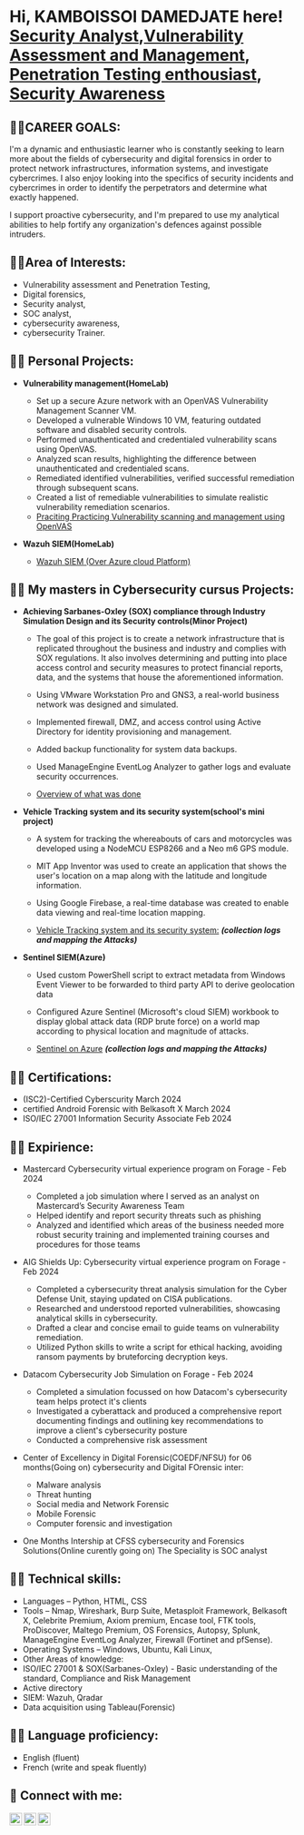 <h1>Hi, KAMBOISSOI DAMEDJATE here! <br/><a href="https://www.linkedin.com/in/kamboissoi-damedjate-0b087a220">Security Analyst</a>,<a href="https://www.linkedin.com/in/kamboissoi-damedjate-0b087a220">Vulnerability Assessment and Management</a>, <a href="https://www.linkedin.com/in/kamboissoi-damedjate-0b087a220">Penetration Testing enthousiast</a>, <a href="https://www.facebook.com/profile.php?id=100086563703368&mibextid=ZbWKwL">Security Awareness</a></h1>

<h2>👨‍💻CAREER GOALS:</h2>

I'm a dynamic and enthusiastic learner who is constantly seeking to learn more about the fields of cybersecurity and digital forensics in order to protect network infrastructures, information systems, and investigate cybercrimes. I also enjoy looking into the specifics of security incidents and cybercrimes in order to identify the perpetrators and determine what exactly happened. 

I support proactive cybersecurity, and I'm prepared to use my analytical abilities to help fortify any organization's defences against possible intruders.

<h2>👨‍💻Area of Interests:</h2>

- Vulnerability assessment and Penetration Testing,
- Digital forensics,
- Security analyst,
- SOC analyst,
- cybersecurity awareness,
- cybersecurity Trainer.

<h2>👨‍💻 Personal Projects:</h2>

- <b>Vulnerability management(HomeLab)</b>
  - Set up a secure Azure network with an OpenVAS Vulnerability Management Scanner VM.
  - Developed a vulnerable Windows 10 VM, featuring outdated software and disabled security controls.
  - Performed unauthenticated and credentialed vulnerability scans using OpenVAS.
  - Analyzed scan results, highlighting the difference between unauthenticated and credentialed scans.
  - Remediated identified vulnerabilities, verified successful remediation through subsequent scans.
  - Created a list of remediable vulnerabilities to simulate realistic vulnerability remediation scenarios.
  - [Praciting Practicing Vulnerability scanning and management using OpenVAS](https://github.com/CyberWorld-kam/VulnerabilityMangement-OpenVAS)

- <b>Wazuh SIEM(HomeLab)</b>
  - [Wazuh SIEM (Over Azure cloud Platform)](https://github.com/CyberWorld-kam/Wazuhlabepos)

    

<h2>👨‍💻 My masters in Cybersecurity cursus Projects:</h2>

- <b>Achieving Sarbanes-Oxley (SOX) compliance through Industry Simulation Design and its Security controls(Minor Project)</b>

  - The goal of this project is to create a network infrastructure that is replicated throughout the business and industry and complies with SOX regulations. It also involves determining and putting into place 
   access control and security measures to protect financial reports, data, and the systems that house the aforementioned information.
  - Using VMware Workstation Pro and GNS3, a real-world business network was designed and simulated.
  - Implemented firewall, DMZ, and access control using Active Directory for identity provisioning and management.
  - Added backup functionality for system data backups.
  - Used ManageEngine EventLog Analyzer to gather logs and evaluate security occurrences.
  
  - [Overview of what was done](https://github.com/CyberWorld-kam/SchoolMinorPorject/)
    
- <b>Vehicle Tracking system and its security system(school's mini project)</b>

  - A system for tracking the whereabouts of cars and motorcycles was developed using a NodeMCU ESP8266 and a Neo m6 GPS module.
  - MIT App Inventor was used to create an application that shows the user's location on a map along with the latitude and longitude information.
  - Using Google Firebase, a real-time database was created to enable data viewing and real-time location mapping.


  - [Vehicle Tracking system and its security system:](https://github.com/CyberWorld-kam/IOT-mini-project) <b><i>(collection logs and mapping the Attacks)</b></i>

  
- <b>Sentinel SIEM(Azure)</b>

  - Used custom PowerShell script to extract metadata from Windows Event Viewer to be forwarded to third party API to derive geolocation data
  - Configured Azure Sentinel (Microsoft's cloud SIEM) workbook to display global attack data (RDP brute force) on a world map according to physical location and magnitude of attacks.

  - [Sentinel on Azure](https://github.com/CyberWorld-kam/School-cloud-mini-project) <b><i>(collection logs and mapping the Attacks)</b></i>
  
<h2>👨‍💻 Certifications:</h2>

- (ISC2)-Certified Cyberscurity                        March 2024
- certified Android Forensic with Belkasoft X          March 2024
- ISO/IEC 27001 Information Security Associate         Feb 2024                                                   
  
<h2>👨‍💻 Expirience:</h2>

- Mastercard Cybersecurity virtual experience program on Forage - Feb 2024

  - Completed a job simulation where I served as an analyst on Mastercard’s Security Awareness Team 
  - Helped identify and report security threats such as phishing 
  - Analyzed and identified which areas of the business needed more robust security training and implemented training courses and procedures for those teams
    
- AIG Shields Up: Cybersecurity virtual experience program on Forage - Feb 2024

  - Completed a cybersecurity threat analysis simulation for the Cyber Defense Unit, staying updated on CISA publications.
  - Researched and understood reported vulnerabilities, showcasing analytical skills in cybersecurity.
  - Drafted a clear and concise email to guide teams on vulnerability remediation.
  - Utilized Python skills to write a script for ethical hacking, avoiding ransom payments by bruteforcing decryption keys.
    
- Datacom Cybersecurity Job Simulation on Forage - Feb 2024

  - Completed a simulation focussed on how Datacom's cybersecurity team helps protect it's clients
  - Investigated a cyberattack and produced a comprehensive report documenting findings and outlining key recommendations to improve a client's cybersecurity posture
  - Conducted a comprehensive risk assessment
    
- Center of Excellency in Digital Forensic(COEDF/NFSU) for 06 months(Going on)
  cybersecurity and Digital FOrensic inter:
  - Malware analysis
  - Threat hunting
  - Social media and Network Forensic
  - Mobile Forensic
  - Computer forensic and investigation
  
- One Months Intership at CFSS cybersecurity and Forensics Solutions(Online curently going on)
  The Speciality is SOC analyst

<h2>👨‍💻 Technical skills:</h2>

- Languages – Python, HTML, CSS
- Tools – Nmap, Wireshark, Burp Suite, Metasploit Framework, Belkasoft X, Celebrite Premium, Axiom premium, Encase tool, FTK tools, ProDiscover, Maltego Premium, OS Forensics, Autopsy, Splunk, ManageEngine EventLog Analyzer, Firewall (Fortinet and pfSense).
-	Operating Systems – Windows, Ubuntu, Kali Linux, 
-	Other Areas of knowledge:
  - ISO/IEC 27001 & SOX(Sarbanes-Oxley) - Basic understanding of the standard, Compliance and Risk Management
  - Active directory 
  - SIEM: Wazuh, Qradar
  - Data acquisition using Tableau(Forensic)

<h2>👨‍💻 Language proficiency:</h2>

- English (fluent)
- French (write and speak fluently) 


<h2> 🤳 Connect with me:</h2>

[<img align="left" alt="JoshMadakor | YouTube" width="22px" src="https://cdn.jsdelivr.net/npm/simple-icons@v3/icons/youtube.svg" />][youtube]
[<img align="left" alt="JoshMadakor | Twitter" width="22px" src="https://cdn.jsdelivr.net/npm/simple-icons@v3/icons/twitter.svg" />][twitter]
[<img align="left" alt="JoshMadakor | LinkedIn" width="22px" src="https://cdn.jsdelivr.net/npm/simple-icons@v3/icons/linkedin.svg" />][linkedin]


[twitter]: https://twitter.com/joshmadakor
[youtube]: 
[instagram]: 
[linkedin]: https://www.linkedin.com/in/kamboissoi-damedjate-0b087a220

<!--
**joshmadakor1/joshmadakor1** is a ✨ _special_ ✨ repository because its `README.md` (this file) appears on your GitHub profile.

Here are some ideas to get you started:

- 🔭 I’m currently working on ...
- 🌱 I’m currently learning ...
- 👯 I’m looking to collaborate on ...
- 🤔 I’m looking for help with ...
- 💬 Ask me about ...
- 📫 How to reach me: ...
- 😄 Pronouns: ...
- ⚡ Fun fact: ...
-->
